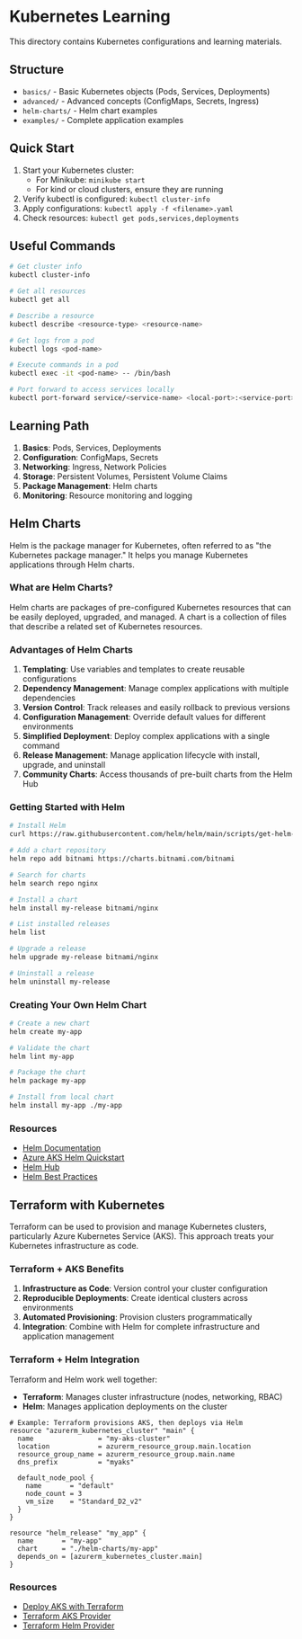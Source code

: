 # Kubernetes Learning

This directory contains Kubernetes configurations and learning materials.

## Structure

- `basics/` - Basic Kubernetes objects (Pods, Services, Deployments)
- `advanced/` - Advanced concepts (ConfigMaps, Secrets, Ingress)
- `helm-charts/` - Helm chart examples
- `examples/` - Complete application examples

## Quick Start

1. Start your Kubernetes cluster:
   - For Minikube: `minikube start`
   - For kind or cloud clusters, ensure they are running
2. Verify kubectl is configured: `kubectl cluster-info`
3. Apply configurations: `kubectl apply -f <filename>.yaml`
4. Check resources: `kubectl get pods,services,deployments`

## Useful Commands

```bash
# Get cluster info
kubectl cluster-info

# Get all resources
kubectl get all

# Describe a resource
kubectl describe <resource-type> <resource-name>

# Get logs from a pod
kubectl logs <pod-name>

# Execute commands in a pod
kubectl exec -it <pod-name> -- /bin/bash

# Port forward to access services locally
kubectl port-forward service/<service-name> <local-port>:<service-port>
```

## Learning Path

1. **Basics**: Pods, Services, Deployments
2. **Configuration**: ConfigMaps, Secrets
3. **Networking**: Ingress, Network Policies
4. **Storage**: Persistent Volumes, Persistent Volume Claims
5. **Package Management**: Helm charts
6. **Monitoring**: Resource monitoring and logging

## Helm Charts

Helm is the package manager for Kubernetes, often referred to as "the Kubernetes package manager." It helps you manage Kubernetes applications through Helm charts.

### What are Helm Charts?

Helm charts are packages of pre-configured Kubernetes resources that can be easily deployed, upgraded, and managed. A chart is a collection of files that describe a related set of Kubernetes resources.

### Advantages of Helm Charts

1. **Templating**: Use variables and templates to create reusable configurations
2. **Dependency Management**: Manage complex applications with multiple dependencies
3. **Version Control**: Track releases and easily rollback to previous versions
4. **Configuration Management**: Override default values for different environments
5. **Simplified Deployment**: Deploy complex applications with a single command
6. **Release Management**: Manage application lifecycle with install, upgrade, and uninstall
7. **Community Charts**: Access thousands of pre-built charts from the Helm Hub

### Getting Started with Helm

```bash
# Install Helm
curl https://raw.githubusercontent.com/helm/helm/main/scripts/get-helm-3 | bash

# Add a chart repository
helm repo add bitnami https://charts.bitnami.com/bitnami

# Search for charts
helm search repo nginx

# Install a chart
helm install my-release bitnami/nginx

# List installed releases
helm list

# Upgrade a release
helm upgrade my-release bitnami/nginx

# Uninstall a release
helm uninstall my-release
```

### Creating Your Own Helm Chart

```bash
# Create a new chart
helm create my-app

# Validate the chart
helm lint my-app

# Package the chart
helm package my-app

# Install from local chart
helm install my-app ./my-app
```

### Resources

- [Helm Documentation](https://helm.sh/docs/)
- [Azure AKS Helm Quickstart](https://learn.microsoft.com/en-us/azure/aks/quickstart-helm?tabs=azure-cli)
- [Helm Hub](https://artifacthub.io/)
- [Helm Best Practices](https://helm.sh/docs/chart_best_practices/)

## Terraform with Kubernetes

Terraform can be used to provision and manage Kubernetes clusters, particularly Azure Kubernetes Service (AKS). This approach treats your Kubernetes infrastructure as code.

### Terraform + AKS Benefits

1. **Infrastructure as Code**: Version control your cluster configuration
2. **Reproducible Deployments**: Create identical clusters across environments
3. **Automated Provisioning**: Provision clusters programmatically
4. **Integration**: Combine with Helm for complete infrastructure and application management

### Terraform + Helm Integration

Terraform and Helm work well together:

- **Terraform**: Manages cluster infrastructure (nodes, networking, RBAC)
- **Helm**: Manages application deployments on the cluster

```hcl
# Example: Terraform provisions AKS, then deploys via Helm
resource "azurerm_kubernetes_cluster" "main" {
  name                = "my-aks-cluster"
  location            = azurerm_resource_group.main.location
  resource_group_name = azurerm_resource_group.main.name
  dns_prefix          = "myaks"

  default_node_pool {
    name       = "default"
    node_count = 3
    vm_size    = "Standard_D2_v2"
  }
}

resource "helm_release" "my_app" {
  name       = "my-app"
  chart      = "./helm-charts/my-app"
  depends_on = [azurerm_kubernetes_cluster.main]
}
```

### Resources

- [Deploy AKS with Terraform](https://learn.microsoft.com/en-us/azure/aks/learn/quick-kubernetes-deploy-terraform?pivots=development-environment-azure-cli)
- [Terraform AKS Provider](https://registry.terraform.io/providers/hashicorp/azurerm/latest/docs/resources/kubernetes_cluster)
- [Terraform Helm Provider](https://registry.terraform.io/providers/hashicorp/helm/latest/docs)
